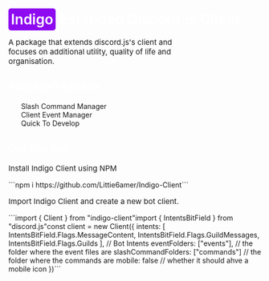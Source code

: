 <h1><span>Indigo</span> Extended Discord.js Client</h1>
<p>A package that extends discord.js's client and focuses on additional utility, quality of life and organisation.</p>
<h2>Package Features</h2>
<ul>
    <li>Slash Command Manager</li>
    <li>Client Event Manager</li>
    <li>Quick To Develop</li>
</ul>
<h2>Get Started</h2>
<p>Install Indigo Client using NPM</p>
```npm i https://github.com/Littie6amer/Indigo-Client```
<p>Import Indigo Client and create a new bot client.</p>
```import { Client } from "indigo-client"import { IntentsBitField } from "discord.js"const client = new Client({
intents: [
        IntentsBitField.Flags.MessageContent, 
        IntentsBitField.Flags.GuildMessages, 
        IntentsBitField.Flags.Guilds
    ], // Bot Intents
    eventFolders: ["events"], // the folder where the event files are
    slashCommandFolders: ["commands"] // the folder where the commands are
    mobile: false // whether it should ahve a mobile icon
})```
<style>
    @import url('https://fonts.googleapis.com/css2?family=Finlandica&display=swap');
    h1, h2 {
        color: #fff
    }
    h1 span {
        background-color: #8e0af0; padding: 5px; color: #fff; font-weight: 600; border-radius: 5px
    }
    p {
        font-size: 15px; width: 75%
    }
    ul {
        list-style: none;
        padding-left: 1.8em;
    }

    ul li {
        border-bottom: 1px #333 solid;
    }

    ul li::before {
        content: "$";
        color: #8e0af0;
        font-weight: bold;
        display: inline-block;
        width: 1em;
        margin-left: -1em;
        padding: .5em;
        font-size: 20px
    }

    span.code {
        border: #8e0af0 solid 2px;
        border-radius: 5px;
        padding: 10px 20px;
        display: block;
        color: #fff;
        margin: 10px 0;
        font-family: 'Finlandica', sans-serif;
    }
</style>
